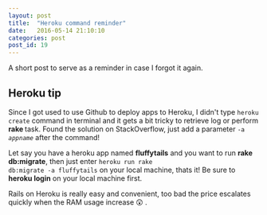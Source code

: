 ```yaml
---
layout: post
title:  "Heroku command reminder"
date:   2016-05-14 21:10:10
categories: post
post_id: 19
---
```


A short post to serve as a reminder in case I forgot it again.

## Heroku tip
Since I got used to use Github to deploy apps to Heroku, I didn't type <code>heroku create</code> command in terminal and it gets a bit tricky to retrieve log or perform <b> rake </b> task. Found the solution on StackOverflow, just add a parameter <code>-a <i>appname</i></code> after the command!  

Let say you have a heroku app named <b>fluffytails</b> and you want to run <b>rake db:migrate</b>, then just enter <code>heroku run rake db:migrate -a fluffytails</code> on your local machine, thats it! Be sure to <b>heroku login</b> on your local machine first.

Rails on Heroku is really easy and convenient, too bad the price escalates quickly when the RAM usage increase 😲 .



